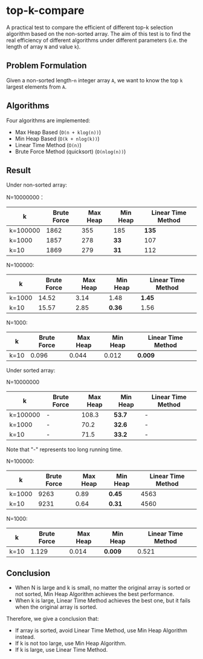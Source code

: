 # top-k-compare

A practical test to compare the efficient of different top-k selection algorithm based on the non-sorted array. 
The aim of this test is to find the real efficiency of different algorithms under different parameters (i.e. the length of array `N` and value `k`).

## Problem Formulation

Given a non-sorted length-`n` integer array `A`, we want to know the top `k` largest elements from `A`.

## Algorithms

Four algorithms are implemented:

- Max Heap Based (`O(n + klog(n))`)
- Min Heap Based (`O(k + nlog(k))`)
- Linear Time Method (`O(n)`)
- Brute Force Method (quicksort) (`O(nlog(n))`)

## Result

Under non-sorted array:

N=10000000：

|k|Brute Force|Max Heap|Min Heap|Linear Time Method|
|----|----|----|---|---|
|k=100000|1862|355|185|**135**|
|k=1000|1857|278|**33**|107|
|k=10|1869|279|**31**|112|

N=100000:

|k|Brute Force|Max Heap|Min Heap|Linear Time Method|
|----|----|----|---|---|
|k=1000|14.52|3.14|1.48|**1.45**|
|k=10|15.57|2.85|**0.36**|1.56|

N=1000:

|k|Brute Force|Max Heap|Min Heap|Linear Time Method|
|----|----|----|---|---|
|k=10|0.096|0.044|0.012|**0.009**|

Under sorted array:


N=10000000

|k|Brute Force|Max Heap|Min Heap|Linear Time Method|
|----|----|----|---|---|
|k=100000|-|108.3|**53.7**|-|
|k=1000|-|70.2|**32.6**|-|
|k=10|-|71.5|**33.2**|-|

Note that "-" represents too long running time.

N=100000:

|k|Brute Force|Max Heap|Min Heap|Linear Time Method|
|----|----|----|---|---|
|k=1000|9263|0.89|**0.45**|4563|
|k=10|9231|0.64|**0.31**|4560|

N=1000:

|k|Brute Force|Max Heap|Min Heap|Linear Time Method|
|----|----|----|---|---|
|k=10|1.129|0.014|**0.009**|0.521|

## Conclusion

- When N is large and k is small, no matter the original array is sorted or not sorted, Min Heap Algorithm achieves the best performance.
- When k is large, Linear Time Method achieves the best one, but it fails when the original array is sorted.

Therefore, we give a conclusion that:

- If array is sorted, avoid Linear Time Method, use Min Heap Algorithm instead.
- If k is not too large, use Min Heap Algorithm.
- If k is large, use Linear Time Method.



